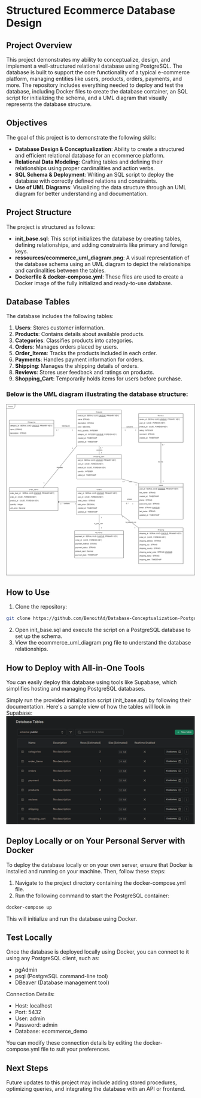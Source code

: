 # Structured Ecommerce Database Design
## Project Overview
This project demonstrates my ability to conceptualize, design, and implement a well-structured relational database using PostgreSQL. The database is built to support the core functionality of a typical e-commerce platform, managing entities like users, products, orders, payments, and more. The repository includes everything needed to deploy and test the database, including Docker files to create the database container, an SQL script for initializing the schema, and a UML diagram that visually represents the database structure.

## Objectives
The goal of this project is to demonstrate the following skills:

- **Database Design & Conceptualization**: Ability to create a structured and efficient relational database for an ecommerce platform.
- **Relational Data Modeling**: Crafting tables and defining their relationships using proper cardinalities and action verbs.
- **SQL Schema & Deployment**: Writing an SQL script to deploy the database with correctly defined relations and constraints.
- **Use of UML Diagrams**: Visualizing the data structure through an UML diagram for better understanding and documentation.

## Project Structure
The project is structured as follows:

- **init_base.sql**: This script initializes the database by creating tables, defining relationships, and adding constraints like primary and foreign keys.
- **ressources/ecommerce_uml_diagram.png**: A visual representation of the database schema using an UML diagram to depict the relationships and cardinalities between the tables.
- **Dockerfile & docker-compose.yml**: These files are used to create a Docker image of the fully initialized and ready-to-use database.

## Database Tables
The database includes the following tables:

  1) **Users**: Stores customer information.
  2) **Products**: Contains details about available products.
  3) **Categories**: Classifies products into categories.
  4) **Orders**: Manages orders placed by users.
  5) **Order_Items**: Tracks the products included in each order.
  6) **Payments**: Handles payment information for orders.
  7) **Shipping**: Manages the shipping details of orders.
  8) **Reviews**: Stores user feedback and ratings on products.
  9) **Shopping_Cart**: Temporarily holds items for users before purchase.

### Below is the UML diagram illustrating the database structure:
![UML database modelisation drawio](ressources/UML%20database%20modelisation.png)

## How to Use
  1) Clone the repository:
```bash
git clone https://github.com/BenoitAd/Database-Conceptualization-PostgreSQL.git
```
  2) Open init_base.sql and execute the script on a PostgreSQL database to set up the schema.
  3) View the ecommerce_uml_diagram.png file to understand the database relationships.

## How to Deploy with All-in-One Tools
You can easily deploy this database using tools like Supabase, which simplifies hosting and managing PostgreSQL databases. 

Simply run the provided initialization script (init_base.sql) by following their documentation. Here's a sample view of how the tables will look in Supabase:
![Supabase table view](ressources/supabase_table_view.png)

## Deploy Locally or on Your Personal Server with Docker
To deploy the database locally or on your own server, ensure that Docker is installed and running on your machine. Then, follow these steps:

  1) Navigate to the project directory containing the docker-compose.yml file.
  2) Run the following command to start the PostgreSQL container:
```bash 
docker-compose up
```
This will initialize and run the database using Docker.

## Test Locally
Once the database is deployed locally using Docker, you can connect to it using any PostgreSQL client, such as:

  - pgAdmin
  - psql (PostgreSQL command-line tool)
  - DBeaver (Database management tool)

Connection Details:
  - Host: localhost
  - Port: 5432
  - User: admin
  - Password: admin
  - Database: ecommerce_demo
  
You can modify these connection details by editing the docker-compose.yml file to suit your preferences.

## Next Steps
Future updates to this project may include adding stored procedures, optimizing queries, and integrating the database with an API or frontend.

